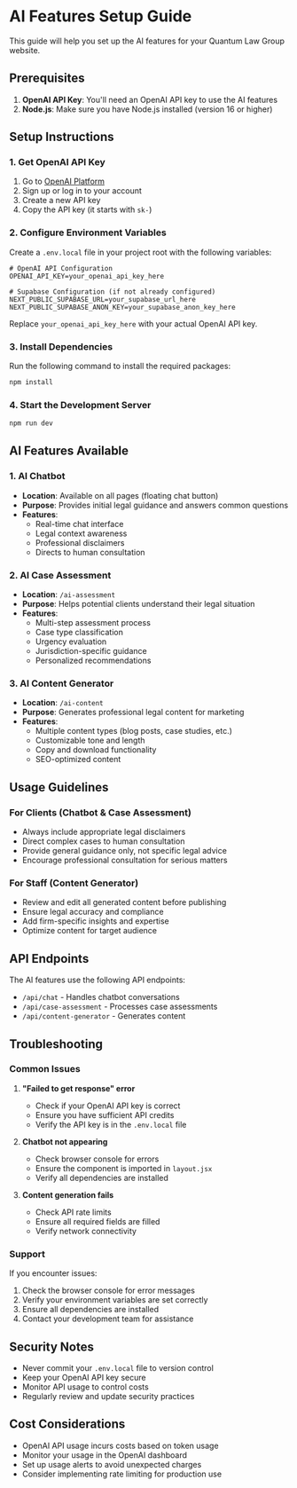 # AI Features Setup Guide

This guide will help you set up the AI features for your Quantum Law Group website.

## Prerequisites

1. **OpenAI API Key**: You'll need an OpenAI API key to use the AI features
2. **Node.js**: Make sure you have Node.js installed (version 16 or higher)

## Setup Instructions

### 1. Get OpenAI API Key

1. Go to [OpenAI Platform](https://platform.openai.com/api-keys)
2. Sign up or log in to your account
3. Create a new API key
4. Copy the API key (it starts with `sk-`)

### 2. Configure Environment Variables

Create a `.env.local` file in your project root with the following variables:

```env
# OpenAI API Configuration
OPENAI_API_KEY=your_openai_api_key_here

# Supabase Configuration (if not already configured)
NEXT_PUBLIC_SUPABASE_URL=your_supabase_url_here
NEXT_PUBLIC_SUPABASE_ANON_KEY=your_supabase_anon_key_here
```

Replace `your_openai_api_key_here` with your actual OpenAI API key.

### 3. Install Dependencies

Run the following command to install the required packages:

```bash
npm install
```

### 4. Start the Development Server

```bash
npm run dev
```

## AI Features Available

### 1. AI Chatbot
- **Location**: Available on all pages (floating chat button)
- **Purpose**: Provides initial legal guidance and answers common questions
- **Features**: 
  - Real-time chat interface
  - Legal context awareness
  - Professional disclaimers
  - Directs to human consultation

### 2. AI Case Assessment
- **Location**: `/ai-assessment`
- **Purpose**: Helps potential clients understand their legal situation
- **Features**:
  - Multi-step assessment process
  - Case type classification
  - Urgency evaluation
  - Jurisdiction-specific guidance
  - Personalized recommendations

### 3. AI Content Generator
- **Location**: `/ai-content`
- **Purpose**: Generates professional legal content for marketing
- **Features**:
  - Multiple content types (blog posts, case studies, etc.)
  - Customizable tone and length
  - Copy and download functionality
  - SEO-optimized content

## Usage Guidelines

### For Clients (Chatbot & Case Assessment)
- Always include appropriate legal disclaimers
- Direct complex cases to human consultation
- Provide general guidance only, not specific legal advice
- Encourage professional consultation for serious matters

### For Staff (Content Generator)
- Review and edit all generated content before publishing
- Ensure legal accuracy and compliance
- Add firm-specific insights and expertise
- Optimize content for target audience

## API Endpoints

The AI features use the following API endpoints:

- `/api/chat` - Handles chatbot conversations
- `/api/case-assessment` - Processes case assessments
- `/api/content-generator` - Generates content

## Troubleshooting

### Common Issues

1. **"Failed to get response" error**
   - Check if your OpenAI API key is correct
   - Ensure you have sufficient API credits
   - Verify the API key is in the `.env.local` file

2. **Chatbot not appearing**
   - Check browser console for errors
   - Ensure the component is imported in `layout.jsx`
   - Verify all dependencies are installed

3. **Content generation fails**
   - Check API rate limits
   - Ensure all required fields are filled
   - Verify network connectivity

### Support

If you encounter issues:
1. Check the browser console for error messages
2. Verify your environment variables are set correctly
3. Ensure all dependencies are installed
4. Contact your development team for assistance

## Security Notes

- Never commit your `.env.local` file to version control
- Keep your OpenAI API key secure
- Monitor API usage to control costs
- Regularly review and update security practices

## Cost Considerations

- OpenAI API usage incurs costs based on token usage
- Monitor your usage in the OpenAI dashboard
- Set up usage alerts to avoid unexpected charges
- Consider implementing rate limiting for production use 